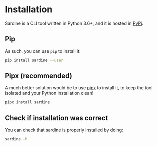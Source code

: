 # Installation

Sardine is a CLI tool written in Python 3.6+, and it is hosted in [PyPi](https://pypi.org/project/sardine/).

## Pip
As such, you can use `pip` to install it:

```bash
pip install sardine --user
```

## Pipx (recommended)
A much better solution would be to use [pipx](https://pipxproject.github.io/pipx/) to install it, 
to keep the tool isolated and your Python installation clean!

```bash
pipx install sardine
```


## Check if installation was correct
You can check that sardine is properly installed by doing:

```bash
sardine -h
```
